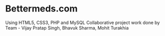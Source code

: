 # Bettermeds.com
Using HTML5, CSS3, PHP and MySQL
Collaborative project work done by Team - Vijay Pratap Singh, Bhavuk Sharma, Mohit Turakhia
